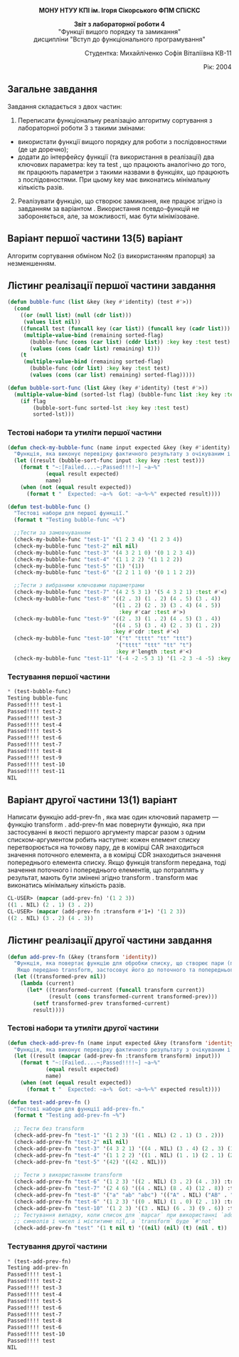 <p align="center"><b>МОНУ НТУУ КПІ ім. Ігоря Сікорського ФПМ СПіСКС</b></p>
<p align="center">
<b>Звіт з лабораторної роботи 4</b><br/>
"Функції вищого порядку та замикання"<br/>
дисципліни "Вступ до функціонального програмування"
</p>
<p align="right">Студентка: Михайліченко Софія Віталіївна КВ-11<p>
<p align="right">Рік: 2004<p>

## Загальне завдання
Завдання складається з двох частин:
1. Переписати функціональну реалізацію алгоритму сортування з лабораторної
роботи 3 з такими змінами:
 - використати функції вищого порядку для роботи з послідовностями (де це
доречно);
 - додати до інтерфейсу функції (та використання в реалізації) два ключових
параметра: key та test , що працюють аналогічно до того, як працюють
параметри з такими назвами в функціях, що працюють з послідовностями. При
цьому key має виконатись мінімальну кількість разів.
2. Реалізувати функцію, що створює замикання, яке працює згідно із завданням за варіантом . Використання псевдо-функцій не забороняється, але, за можливості, має бути мінімізоване.
## Варіант першої частини 13(5) варіант
Алгоритм сортування обміном No2 (із використанням прапорця) за незменшенням.
## Лістинг реалізації першої частини завдання
```lisp
(defun bubble-func (list &key (key #'identity) (test #'>))                      ; Функція виконує один прохід бульбашкового сортування з прапором
  (cond
    ((or (null list) (null (cdr list)))                                         ; Якщо список порожній або має один елемент, повертаємо його
     (values list nil))                                                         ; Повертаємо список і прапор nil, оскільки змін не було 
    ((funcall test (funcall key (car list)) (funcall key (cadr list)))          ; Якщо перший елемент більше другого
     (multiple-value-bind (remaining sorted-flag)                               ; Виконуємо рекурсивний виклик з оновленим списком
       (bubble-func (cons (car list) (cddr list)) :key key :test test)          ; Створюємо новий список з першим елементом у кінці
       (values (cons (cadr list) remaining) t)))                                                                                                                                                                                                                         ; Повертаємо оновлений список і прапор t, щоб позначити зміну
    (t                                                                          ; Інакше (якщо перший елемент менше або дорівнює другому)
     (multiple-value-bind (remaining sorted-flag) 
       (bubble-func (cdr list) :key key :test test)                             ; Рекурсивно опрацьовуємо решту списку
       (values (cons (car list) remaining) sorted-flag)))))                     ; Повертаємо список з початковим елементом і прапором

(defun bubble-sort-func (list &key (key #'identity) (test #'>))                 ; Основна функція бульбашкового сортування
  (multiple-value-bind (sorted-lst flag) (bubble-func list :key key :test test) ; Виконуємо прохід функції bubble-func
    (if flag                                                                    ; Якщо прапор true (тобто були зміни)
        (bubble-sort-func sorted-lst :key key :test test)                       ; Рекурсивно викликаємо bubble-sort-func для наступного проходу
        sorted-lst))) 
```
### Тестові набори та утиліти першої частини
```lisp
(defun check-my-bubble-func (name input expected &key (key #'identity) (test #'>))
  "Функція, яка виконує перевірку фактичного результату з очікуваним і виводить повідомлення про те, чи пройшла перевірка."
  (let ((result (bubble-sort-func input :key key :test test)))
    (format t "~:[Failed....~;Passed!!!!~] ~a~%"
            (equal result expected)
            name)
    (when (not (equal result expected))
      (format t "  Expected: ~a~%  Got: ~a~%~%" expected result))))

(defun test-bubble-func ()
  "Тестові набори для першої функції."
  (format t "Testing bubble-func ~%")

  ;;Тести за замовчуванням
  (check-my-bubble-func "test-1" '(1 2 3 4) '(1 2 3 4))       
  (check-my-bubble-func "test-2" nil nil)                           
  (check-my-bubble-func "test-3" '(4 3 2 1 0) '(0 1 2 3 4))
  (check-my-bubble-func "test-4" '(1 1 2 2) '(1 1 2 2))
  (check-my-bubble-func "test-5" '(1) '(1))
  (check-my-bubble-func "test-6" '(2 2 1 1 0) '(0 1 1 2 2))

  ;;Тести з вибраними ключовими параметрами
  (check-my-bubble-func "test-7" '(4 2 5 3 1) '(5 4 3 2 1) :test #'<)
  (check-my-bubble-func "test-8" '((2 . 3) (1 . 2) (4 . 5) (3 . 4)) 
                                 '((1 . 2) (2 . 3) (3 . 4) (4 . 5)) 
                                   :key #'car :test #'>)  
  (check-my-bubble-func "test-9" '((2 . 3) (1 . 2) (4 . 5) (3 . 4)) 
                                 '((4 . 5) (3 . 4) (2 . 3) (1 . 2)) 
                                 :key #'cdr :test #'<)
  (check-my-bubble-func "test-10" '("t" "tttt" "tt" "ttt")
                                  '("tttt" "ttt" "tt" "t")
                                  :key #'length :test #'<)
  (check-my-bubble-func "test-11" '(-4 -2 -5 3 1) '(1 -2 3 -4 -5) :key #'abs :test #'>))
```
### Тестування першої частини
```lisp
* (test-bubble-func) 
Testing bubble-func 
Passed!!!! test-1
Passed!!!! test-2
Passed!!!! test-3
Passed!!!! test-4
Passed!!!! test-5
Passed!!!! test-6
Passed!!!! test-7
Passed!!!! test-8
Passed!!!! test-9
Passed!!!! test-10
Passed!!!! test-11
NIL
```
## Варіант другої частини 13(1) варіант
Написати функцію add-prev-fn , яка має один ключовий параметр — функцію
transform . add-prev-fn має повернути функцію, яка при застосуванні в якості першого аргументу mapcar разом з одним списком-аргументом робить наступне: кожен елемент списку перетворюється на точкову пару, де в комірці CAR знаходиться значення поточного елемента, а в комірці CDR знаходиться значення попереднього елемента списку. Якщо функція transform передана, тоді значення поточного і попереднього елементів, що потраплять у результат, мають бути змінені згідно transform . transform має виконатись мінімальну кількість разів.
```lisp
CL-USER> (mapcar (add-prev-fn) '(1 2 3))
((1 . NIL) (2 . 1) (3 . 2))
CL-USER> (mapcar (add-prev-fn :transform #'1+) '(1 2 3))
((2 . NIL) (3 . 2) (4 . 3))
```
## Лістинг реалізації другої частини завдання 
```lisp
(defun add-prev-fn (&key (transform 'identity))
  "Функція, яка повертає функцію для обробки списку, що створює пари (поточний елемент . попередній елемент).
   Якщо передано transform, застосовує його до поточного та попереднього елементів."
  (let ((transformed-prev nil))                       
    (lambda (current)
      (let* ((transformed-current (funcall transform current))  
             (result (cons transformed-current transformed-prev)))                 
        (setf transformed-prev transformed-current)            
        result))))

```
### Тестові набори та утиліти другої частини
```lisp
(defun check-add-prev-fn (name input expected &key (transform 'identity))
  "Функція, яка виконує перевірку фактичного результату з очікуваним і виводить повідомлення про те, чи пройшла перевірка."
  (let ((result (mapcar (add-prev-fn :transform transform) input)))
    (format t "~:[Failed....~;Passed!!!!~] ~a~%"
            (equal result expected)
            name)
    (when (not (equal result expected))
      (format t "  Expected: ~a~%  Got: ~a~%~%" expected result))))

(defun test-add-prev-fn ()
  "Тестові набори для функції add-prev-fn."
  (format t "Testing add-prev-fn ~%")
  
  ;; Тести без transform
  (check-add-prev-fn "test-1" '(1 2 3) '((1 . NIL) (2 . 1) (3 . 2)))
  (check-add-prev-fn "test-2" nil nil)
  (check-add-prev-fn "test-3" '(4 3 2 1) '((4 . NIL) (3 . 4) (2 . 3) (1 . 2)))
  (check-add-prev-fn "test-4" '(1 1 2 2) '((1 . NIL) (1 . 1) (2 . 1) (2 . 2)))
  (check-add-prev-fn "test-5" '(42) '((42 . NIL)))
  
  ;; Тести з використанням transform
  (check-add-prev-fn "test-6" '(1 2 3) '((2 . NIL) (3 . 2) (4 . 3)) :transform #'1+)
  (check-add-prev-fn "test-7" '(2 4 6) '((4 . NIL) (8 . 4) (12 . 8)) :transform (lambda (x) (* 2 x)))
  (check-add-prev-fn "test-8" '("a" "ab" "abc") '(("A" . NIL) ("AB" . "A") ("ABC" . "AB")) :transform #'string-upcase)
  (check-add-prev-fn "test-6" '(1 2 3) '((0 . NIL) (1 . 0) (2 . 1)) :transform #'1-)
  (check-add-prev-fn "test-10" '(1 2 3) '((3 . NIL) (6 . 3) (9 . 6)) :transform (lambda (x) (* 3 x)))
  ;; Тестування випадку, коли список для `mapcar` при використанні `add-prev-fn` складатиметься з
  ;; символів і чисел і міститиме nil, а `transform` буде `#'not`
  (check-add-prev-fn "test" '(1 t nil t) '((nil) (nil) (t) (nil . t)) :transform #'not)) 

```
### Тестування другої частини
```lisp
* (test-add-prev-fn) 
Testing add-prev-fn 
Passed!!!! test-1
Passed!!!! test-2
Passed!!!! test-3
Passed!!!! test-4
Passed!!!! test-5
Passed!!!! test-6
Passed!!!! test-7
Passed!!!! test-8
Passed!!!! test-6
Passed!!!! test-10
Passed!!!! test
NIL
```